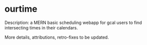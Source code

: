 # ourtime
Description: a MERN basic scheduling webapp for gcal users to find intersecting times in their calendars. 

More details, attributions, retro-fixes to be updated.
